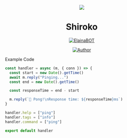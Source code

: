 <!DOCTYPE html>
 <body>
<div class="info">
<p align ="center">
 <img src= "https://files.catbox.moe/0421p1.jpg" witdh = "100px"></img>
</p>
  <h1 align="center">Shiroko</h1>


<p align="center">
 <a href="#"><img title="ElainaBOT" src="https://img.shields.io/badge/Whatshapp BOT-green?colorA=%23ff0000&colorB=%23017e40&style=for-the-badge"></a>
</p>
<p align="center">
<a href="https://github.com/ImYanXiao"><img title="Author" src="https://img.shields.io/badge/AUTHOR-Claire-cyan.svg?style=for-the-badge&logo=github"></a>

Example Code
```javascript
const handler = async (m, { conn }) => {
  const start = new Date().getTime()
  await m.reply("Pinging...")
  const end = new Date().getTime()

  const responseTime = end - start

  m.reply(`🏓 Pong!\nResponse time: ${responseTime}ms`)
}

handler.help = ["ping"]
handler.tags = ["info"]
handler.command = ["ping"]

export default handler
